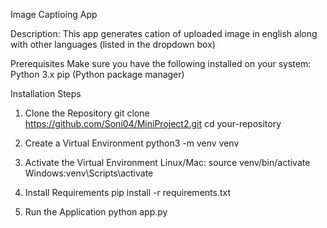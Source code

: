 Image Captioing App

Description:
This app generates cation of uploaded image in english along with other languages (listed in the dropdown box)

Prerequisites
Make sure you have the following installed on your system:
Python 3.x
pip (Python package manager)

Installation Steps

1. Clone the Repository
git clone https://github.com/Soni04/MiniProject2.git
cd your-repository

2. Create a Virtual Environment
python3 -m venv venv

3. Activate the Virtual Environment
Linux/Mac: source venv/bin/activate
Windows:venv\Scripts\activate

4. Install Requirements
pip install -r requirements.txt

5. Run the Application
python app.py
